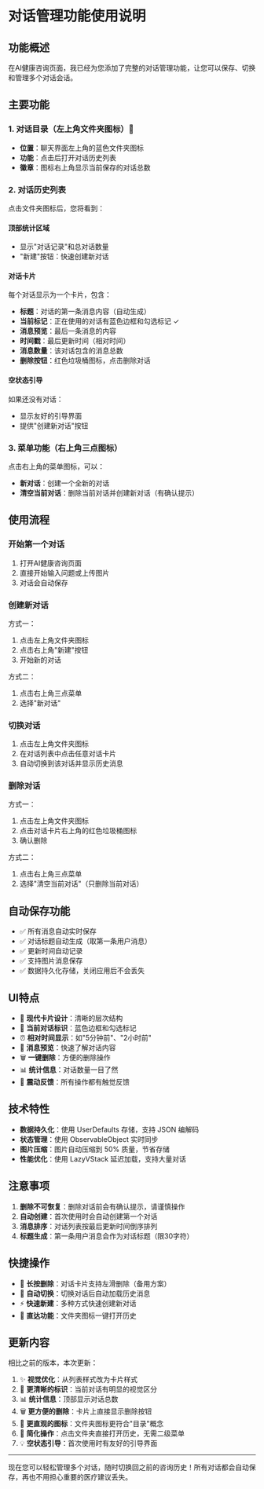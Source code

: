 # 对话管理功能使用说明

## 功能概述

在AI健康咨询页面，我已经为您添加了完整的对话管理功能，让您可以保存、切换和管理多个对话会话。

## 主要功能

### 1. 对话目录（左上角文件夹图标）📁

- **位置**：聊天界面左上角的蓝色文件夹图标
- **功能**：点击后打开对话历史列表
- **徽章**：图标右上角显示当前保存的对话总数

### 2. 对话历史列表

点击文件夹图标后，您将看到：

#### 顶部统计区域
- 显示"对话记录"和总对话数量
- "新建"按钮：快速创建新对话

#### 对话卡片
每个对话显示为一个卡片，包含：
- **标题**：对话的第一条消息内容（自动生成）
- **当前标记**：正在使用的对话有蓝色边框和勾选标记 ✓
- **消息预览**：最后一条消息的内容
- **时间戳**：最后更新时间（相对时间）
- **消息数量**：该对话包含的消息总数
- **删除按钮**：红色垃圾桶图标，点击删除对话

#### 空状态引导
如果还没有对话：
- 显示友好的引导界面
- 提供"创建新对话"按钮

### 3. 菜单功能（右上角三点图标）

点击右上角的菜单图标，可以：
- **新对话**：创建一个全新的对话
- **清空当前对话**：删除当前对话并创建新对话（有确认提示）

## 使用流程

### 开始第一个对话
1. 打开AI健康咨询页面
2. 直接开始输入问题或上传图片
3. 对话会自动保存

### 创建新对话
方式一：
1. 点击左上角文件夹图标
2. 点击右上角"新建"按钮
3. 开始新的对话

方式二：
1. 点击右上角三点菜单
2. 选择"新对话"

### 切换对话
1. 点击左上角文件夹图标
2. 在对话列表中点击任意对话卡片
3. 自动切换到该对话并显示历史消息

### 删除对话
方式一：
1. 点击左上角文件夹图标
2. 点击对话卡片右上角的红色垃圾桶图标
3. 确认删除

方式二：
1. 点击右上角三点菜单
2. 选择"清空当前对话"（只删除当前对话）

## 自动保存功能

- ✅ 所有消息自动实时保存
- ✅ 对话标题自动生成（取第一条用户消息）
- ✅ 更新时间自动记录
- ✅ 支持图片消息保存
- ✅ 数据持久化存储，关闭应用后不会丢失

## UI特点

- 🎨 **现代卡片设计**：清晰的层次结构
- 🔵 **当前对话标识**：蓝色边框和勾选标记
- ⏰ **相对时间显示**：如"5分钟前"、"2小时前"
- 💬 **消息预览**：快速了解对话内容
- 🗑️ **一键删除**：方便的删除操作
- 📊 **统计信息**：对话数量一目了然
- 📳 **震动反馈**：所有操作都有触觉反馈

## 技术特性

- **数据持久化**：使用 UserDefaults 存储，支持 JSON 编解码
- **状态管理**：使用 ObservableObject 实时同步
- **图片压缩**：图片自动压缩到 50% 质量，节省存储
- **性能优化**：使用 LazyVStack 延迟加载，支持大量对话

## 注意事项

1. **删除不可恢复**：删除对话前会有确认提示，请谨慎操作
2. **自动创建**：首次使用时会自动创建第一个对话
3. **消息排序**：对话列表按最后更新时间倒序排列
4. **标题生成**：第一条用户消息会作为对话标题（限30字符）

## 快捷操作

- 📱 **长按删除**：对话卡片支持左滑删除（备用方案）
- 🔄 **自动切换**：切换对话后自动加载历史消息
- ⚡ **快速新建**：多种方式快速创建新对话
- 🎯 **直达功能**：文件夹图标一键打开历史

## 更新内容

相比之前的版本，本次更新：

1. ✨ **视觉优化**：从列表样式改为卡片样式
2. 🎨 **更清晰的标识**：当前对话有明显的视觉区分
3. 📊 **统计信息**：顶部显示对话总数
4. 🗑️ **更方便的删除**：卡片上直接显示删除按钮
5. 📁 **更直观的图标**：文件夹图标更符合"目录"概念
6. 🎯 **简化操作**：点击文件夹直接打开历史，无需二级菜单
7. 💡 **空状态引导**：首次使用时有友好的引导界面

---

现在您可以轻松管理多个对话，随时切换回之前的咨询历史！所有对话都会自动保存，再也不用担心重要的医疗建议丢失。

